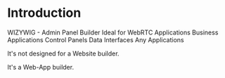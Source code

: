 # Introduction

WIZYWIG - Admin Panel Builder
Ideal for WebRTC Applications
Business Applications
Control Panels
Data Interfaces
Any Applications

It's not designed for a Website builder.

It's a Web-App builder.
